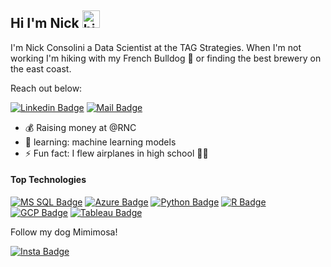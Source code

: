 ## Hi I'm Nick <img src="https://user-images.githubusercontent.com/1303154/88677602-1635ba80-d120-11ea-84d8-d263ba5fc3c0.gif" width="28px" alt="hi">

I'm Nick Consolini a Data Scientist at the TAG Strategies. When I'm not working I'm hiking with my French Bulldog :dog: or finding the best brewery on the east coast.

Reach out below:

 [![Linkedin Badge](https://img.shields.io/badge/LinkedIn-0077B5?style=for-the-badge&logo=linkedin&logoColor=white)](https://www.linkedin.com/in/nicholas-consolini-01b877142/) [![Mail Badge](https://img.shields.io/badge/Gmail-D14836?style=for-the-badge&logo=gmail&logoColor=white)](mailto:nickconsolini@gmail.com)

<!-- TODO: Add last video link -->

- 💰 Raising money at @RNC
- 🌱 learning: machine learning models
- ⚡ Fun fact: I flew airplanes in high school 👨‍✈‍

 #### Top Technologies

<!-- TODO: Make technologies links takes you to repositories -->

[![MS SQL Badge](https://img.shields.io/badge/Microsoft_SQL_Server-CC2927?style=for-the-badge&logo=microsoft-sql-server&logoColor=white)](#) [![Azure Badge](https://img.shields.io/badge/Microsoft_Azure-0089D6?style=for-the-badge&logo=microsoft-azure&logoColor=white)](#) [![Python Badge](https://img.shields.io/badge/Python-3776AB?style=for-the-badge&logo=python&logoColor=white)](#) [![R Badge](	https://img.shields.io/badge/R-276DC3?style=for-the-badge&logo=r&logoColor=white)](#) [![GCP Badge]( https://img.shields.io/badge/Google_Cloud-4285F4?style=for-the-badge&logo=google-cloud&logoColor=white)](#)
[![Tableau Badge]( https://img.shields.io/badge/Tableau-E97627?style=for-the-badge&logo=Tableau&logoColor=white)](#)
	


Follow my dog Mimimosa!

[![Insta Badge](https://img.shields.io/badge/Instagram-E4405F?style=for-the-badge&logo=instagram&logoColor=white)](https://instagram.com/mimimosa_thefrenchie) 
